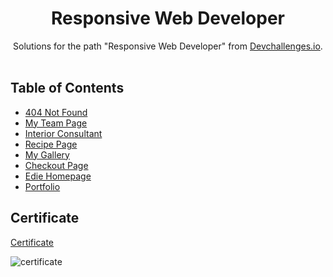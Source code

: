 <h1 align="center">Responsive Web Developer</h1>

<div align="center">
   Solutions for the path "Responsive Web Developer" from  <a href="http://devchallenges.io" target="_blank">Devchallenges.io</a>.
</div>
<br>

## Table of Contents

- [404 Not Found](https://github.com/siamtbhuiyan/devChallenges/tree/main/Responsive%20Web%20Developer/404%20Not%20Found)
- [My Team Page](https://github.com/siamtbhuiyan/devChallenges/tree/main/Responsive%20Web%20Developer/My%20Team%20Page)
- [Interior Consultant](https://github.com/siamtbhuiyan/devChallenges/tree/main/Responsive%20Web%20Developer/Interior%20Consultant)
- [Recipe Page](https://github.com/siamtbhuiyan/devChallenges/tree/main/Responsive%20Web%20Developer/Recipe%20Page)
- [My Gallery](https://github.com/siamtbhuiyan/devChallenges/tree/main/Responsive%20Web%20Developer/My%20Gallery)
- [Checkout Page](https://github.com/siamtbhuiyan/devChallenges/tree/main/Responsive%20Web%20Developer/Checkout%20Page)
- [Edie Homepage](https://github.com/siamtbhuiyan/devChallenges/tree/main/Responsive%20Web%20Developer/Edie%20Homepage)
- [Portfolio](https://github.com/siamtbhuiyan/devChallenges/tree/main/Responsive%20Web%20Developer/Portfolio)

## Certificate

[Certificate](https://devchallenges.io/certificates/hA3n9Qza0g5M8XEhSyxw)

![certificate](/Certificate%20-%20Siam%20T.%20Bhuiyan.png)

